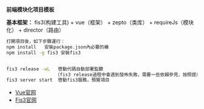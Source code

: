 **前端模块化项目模板**

**基本框架：** fis3(构建工具) + vue（框架） + zepto（类库） + requireJs（模块化） + director（路由）

```bash
打開項目後，如下步驟運行：
npm install   安裝package.json內必要的褲
npm install -g fis3 安裝fis3


fis3 release -wL   啓動代碼自動部署監聽
                  （fis3 release過程中會遇到發佈失敗，需要一些依賴參見，按照提示安裝需要的插件即可）
fis3 server start  啓動fis3服務，預覽項目

```


 - [Vue官网](http://cn.vuejs.org/guide/installation.html) 
 - [Fis3官网](http://fis.baidu.com/) 
